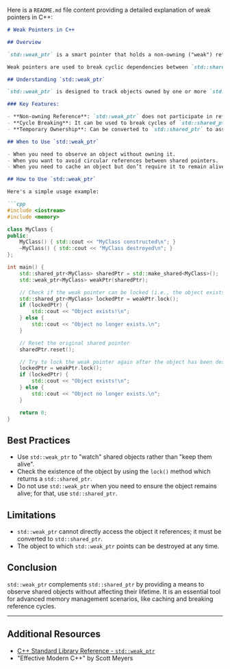Here is a `README.md` file content providing a detailed explanation of weak pointers in C++:

```markdown
# Weak Pointers in C++

## Overview

`std::weak_ptr` is a smart pointer that holds a non-owning ("weak") reference to an object that is managed by `std::shared_ptr`. It must be converted to `std::shared_ptr` in order to access the referenced object.

Weak pointers are used to break cyclic dependencies between `std::shared_ptr` instances which can lead to memory leaks.

## Understanding `std::weak_ptr`

`std::weak_ptr` is designed to track objects owned by one or more `std::shared_ptr` instances, but without extending their lifetimes. It is a way to observe an object, and know if it still exists.

### Key Features:

- **Non-owning Reference**: `std::weak_ptr` does not participate in reference counting.
- **Cycle Breaking**: It can be used to break cycles of `std::shared_ptr` that could prevent objects from being freed.
- **Temporary Ownership**: Can be converted to `std::shared_ptr` to assume temporary ownership and access the object.

## When to Use `std::weak_ptr`

- When you need to observe an object without owning it.
- When you want to avoid circular references between shared pointers.
- When you need to cache an object but don’t require it to remain alive.

## How to Use `std::weak_ptr`

Here's a simple usage example:

```cpp
#include <iostream>
#include <memory>

class MyClass {
public:
    MyClass() { std::cout << "MyClass constructed\n"; }
    ~MyClass() { std::cout << "MyClass destroyed\n"; }
};

int main() {
    std::shared_ptr<MyClass> sharedPtr = std::make_shared<MyClass>();
    std::weak_ptr<MyClass> weakPtr(sharedPtr);

    // Check if the weak pointer can be locked (i.e., the object exists)
    std::shared_ptr<MyClass> lockedPtr = weakPtr.lock();
    if (lockedPtr) {
        std::cout << "Object exists!\n";
    } else {
        std::cout << "Object no longer exists.\n";
    }

    // Reset the original shared pointer
    sharedPtr.reset();

    // Try to lock the weak pointer again after the object has been destroyed
    lockedPtr = weakPtr.lock();
    if (lockedPtr) {
        std::cout << "Object exists!\n";
    } else {
        std::cout << "Object no longer exists.\n";
    }

    return 0;
}
```

## Best Practices

- Use `std::weak_ptr` to "watch" shared objects rather than "keep them alive".
- Check the existence of the object by using the `lock()` method which returns a `std::shared_ptr`.
- Do not use `std::weak_ptr` when you need to ensure the object remains alive; for that, use `std::shared_ptr`.

## Limitations

- `std::weak_ptr` cannot directly access the object it references; it must be converted to `std::shared_ptr`.
- The object to which `std::weak_ptr` points can be destroyed at any time.

## Conclusion

`std::weak_ptr` complements `std::shared_ptr` by providing a means to observe shared objects without affecting their lifetime. It is an essential tool for advanced memory management scenarios, like caching and breaking reference cycles.

---

## Additional Resources

- [C++ Standard Library Reference - `std::weak_ptr`](https://en.cppreference.com/w/cpp/memory/weak_ptr)
- "Effective Modern C++" by Scott Meyers

